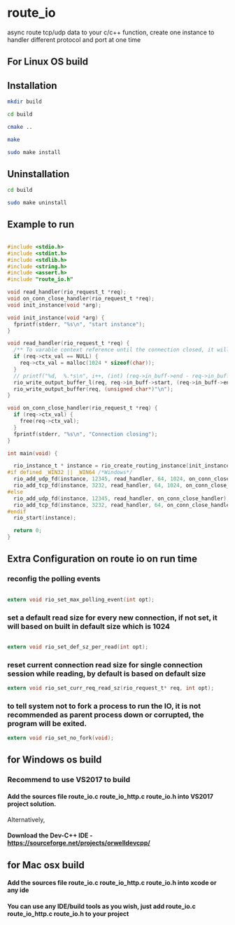 # route_io
async route tcp/udp data to your c/c++ function, create one instance to handler different protocol and port at one time


## For Linux OS build

## Installation

```bash
mkdir build

cd build

cmake ..

make

sudo make install

```



## Uninstallation

```bash
cd build

sudo make uninstall

```


## Example to run
```c

#include <stdio.h>
#include <stdint.h>
#include <stdlib.h>
#include <string.h>
#include <assert.h>
#include "route_io.h"

void read_handler(rio_request_t *req);
void on_conn_close_handler(rio_request_t *req);
void init_instance(void *arg);

void init_instance(void *arg) {
  fprintf(stderr, "%s\n", "start instance");
}

void read_handler(rio_request_t *req) {
  /** To varable context reference until the connection closed, it will trigger free context handler **/
  if (req->ctx_val == NULL) {
    req->ctx_val = malloc(1024 * sizeof(char));
  }
  // printf("%d,  %.*s\n", i++, (int) (req->in_buff->end - req->in_buff->start), req->in_buff->start);
  rio_write_output_buffer_l(req, req->in_buff->start, (req->in_buff->end - req->in_buff->start));
  rio_write_output_buffer(req, (unsigned char*)"\n");
}

void on_conn_close_handler(rio_request_t *req) {
  if (req->ctx_val) {
    free(req->ctx_val);
  }
  fprintf(stderr, "%s\n", "Connection closing");
}

int main(void) {

  rio_instance_t * instance = rio_create_routing_instance(init_instance, NULL);
#if defined _WIN32 || _WIN64 /*Windows*/
  rio_add_udp_fd(instance, 12345, read_handler, 64, 1024, on_conn_close_handler);
  rio_add_tcp_fd(instance, 3232, read_handler, 64, 1024, on_conn_close_handler);
#else
  rio_add_udp_fd(instance, 12345, read_handler, on_conn_close_handler);
  rio_add_tcp_fd(instance, 3232, read_handler, 64, on_conn_close_handler);
#endif
  rio_start(instance);

  return 0;
}


```

## Extra Configuration on route io on run time
### reconfig the polling events

```c

extern void rio_set_max_polling_event(int opt);

```

### set a default read size for every new connection, if not set, it will based on built in default size which is 1024

```c

extern void rio_set_def_sz_per_read(int opt);

```

### reset current connection read size for single connection session while reading, by default is based on default size

```c
extern void rio_set_curr_req_read_sz(rio_request_t* req, int opt);

```

### to tell system not to fork a process to run the IO, it is not recommended as parent process down or corrupted, the program will be exited.

```c
extern void rio_set_no_fork(void);

```


## for Windows os build

### Recommend to use VS2017 to build

#### Add the sources file route_io.c route_io_http.c route_io.h into VS2017 project solution.

Alternatively, 

#### Download the Dev-C++ IDE - https://sourceforge.net/projects/orwelldevcpp/



## for Mac osx build

#### Add the sources file route_io.c route_io_http.c route_io.h into xcode or any ide


#### You can use any IDE/build tools as you wish, just add route_io.c route_io_http.c route_io.h to your project





